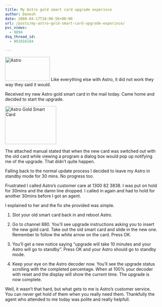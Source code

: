 ```yaml
---
title: My Astro gold smart card upgrade experince
author: Danesh
date: 2008-04-17T16:08:56+00:00
url: /posts/my-astro-gold-smart-card-upgrade-experince/
pvc_views:
  - 9894
dsq_thread_id:
  - 891016184

---
```

<img loading="lazy" class="alignnone size-full wp-image-518" title="Astro" src="/wp-content/uploads/2008/04/header_011.gif" alt="Astro" width="147" height="79" />  
Like everything else with Astro, it did not work they way they said it would.

Received my new Astro gold smart card in the mail today. Came home and decided to start the upgrade.

<img loading="lazy" class="alignnone size-full wp-image-519" title="Astro Gold Smart Card" src="/wp-content/uploads/2008/04/imgp4387.jpg" alt="Astro Gold Smart Card" width="168" height="125" /> 

The attached manual stated that when the new card was switched out with the old card while viewing a program a dialog box would pop up notifying me of the upgrade. That didn&#8217;t quite happen.

Falling back to the normal update process I decided to leave my Astro in standby mode for 30 mins. No progress too.

Frustrated I called Astro&#8217;s customer care at 1300 82 3838. I was put on hold for 30mins and the damn line dropped. I called in again and had to hold for another 30mins before I got an agent.

I explained to her and the fix she provided was simple.

1. Slot your old smart card back in and reboot Astro.

2. Go to channel 880. You&#8217;ll see upgrade instructions asking you to insert the new gold card. Take out the old smart card and slide in the new one. Remember to follow the white arrow on the card. Press OK.

3. You&#8217;ll get a new notice saying &#8220;upgrade will take 10 minutes and your Astro will go to standby&#8221;. Press OK and your Astro should go to standby mode.

4. Keep your eye on the Astro decoder now. You&#8217;ll see the upgrade status scrolling with the completed percentage. When at 100% your decoder with reset and the display will show the current time. The upgrade is now complete.

Well, it wasn&#8217;t that hard, but what gets to me is Astro&#8217;s customer service. You can never get hold of them when you really need them. Thankfully the agent who attended to me today was polite and really helpfull.